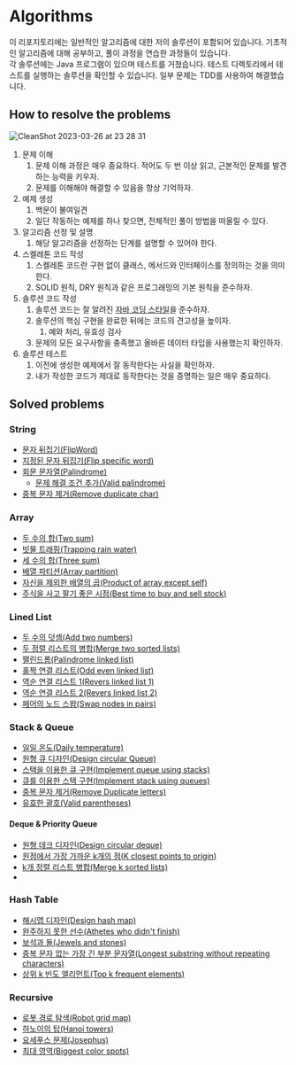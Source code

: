# Algorithms
이 리포지토리에는 일반적인 알고리즘에 대한 저의 솔루션이 포함되어 있습니다. 기초적인 알고리즘에 대해 공부하고, 풀이 과정을 연습한 과정들이 있습니다.  
각 솔루션에는 Java 프로그램이 있으며 테스트를 거쳤습니다. 테스트 디렉토리에서 테스트를 실행하는 솔루션을 확인할 수 있습니다. 일부 문제는 TDD를 사용하여 해결했습니다.

## How to resolve the problems
![CleanShot 2023-03-26 at 23 28 31](https://user-images.githubusercontent.com/96467897/227782523-baf2e48a-7533-470a-873b-d8e20cddb245.png)
1. 문제 이해
    1. 문제 이해 과정은 매우 중요하다. 적어도 두 번 이상 읽고, 근본적인 문제를 발견하는 능력을 키우자.
    2. 문제를 이해해야 해결할 수 있음을 항상 기억하자.
2. 예제 생성
    1. 백문이 불여일견
    2. 일단 작동하는 예제를 하나 찾으면, 전체적인 풀이 방법을 떠올릴 수 있다.
3. 알고리즘 선정 및 설명
    1. 해당 알고리즘을 선정하는 단계를 설명할 수 있어야 한다.
4. 스켈레톤 코드 작성
    1. 스켈레톤 코드란 구현 없이 클래스, 메서드와 인터페이스를 정의하는 것을 의미한다.
    2. SOLID 원칙, DRY 원칙과 같은 프로그래밍의 기본 원칙을 준수하자.
5. 솔루션 코드 작성
    1. 솔루션 코드는 잘 알려진 [자바 코딩 스타일](https://google.github.io/styleguide/javaguide.html)을 준수하자.
    2. 솔루션의 핵심 구현을 완료한 뒤에는 코드의 견고성을 높이자.
        1. 예와 처리, 유효성 검사
    3. 문제의 모든 요구사항을 충족했고 올바른 데이터 타입을 사용했는지 확인하자.
6. 솔루션 테스트
    1. 이전에 생성한 예제에서 잘 동작한다는 사실을 확인하자.
    2. 내가 작성한 코드가 제대로 동작한다는 것을 증명하는 일은 매우 중요하다.

## Solved problems
### String
- [문자 뒤집기(FlipWord)](https://github.com/zserinz/Algorithms/blob/main/src/string/FlipWord.java)
- [지정된 문자 뒤집기(Flip specific word)](https://github.com/zserinz/Algorithms/blob/main/src/string/FlipSpecificWord.java)
- [회문 문자열(Palindrome)](https://github.com/zserinz/Algorithms/blob/main/src/string/Palindrome.java)
    - [문제 해결 조건 추가(Valid palindrome)](https://github.com/zserinz/Algorithms/blob/main/src/string/ValidPalindrome.java)
- [중복 문자 제거(Remove duplicate char)](https://github.com/zserinz/Algorithms/blob/main/src/string/RemoveDuplicateChar.java)

### Array
- [두 수의 합(Two sum)](https://github.com/zserinz/Algorithms/blob/main/src/array/TwoSum.kt)
- [빗물 트래핑(Trapping rain water)](https://github.com/zserinz/Algorithms/blob/main/src/array/TrappingRainWater.kt)
- [세 수의 합(Three sum)](https://github.com/zserinz/Algorithms/blob/main/src/array/ThreeSum.kt)
- [배열 파티션(Array partition)](https://github.com/zserinz/Algorithms/blob/main/src/array/ArrayPartition.kt)
- [자신을 제외한 배열의 곱(Product of array except self)](https://github.com/zserinz/Algorithms/blob/main/src/array/ProductOfArrayExceptSelf.kt)
- [주식을 사고 팔기 좋은 시점(Best time to buy and sell stock)](https://github.com/zserinz/Algorithms/blob/main/src/array/Stock.kt)

### Lined List
- [두 수의 덧셈(Add two numbers)](https://github.com/zserinz/Algorithms/blob/main/src/linkedList/AddTwoNumbers.kt)
- [두 정렬 리스트의 병합(Merge two sorted lists)](https://github.com/zserinz/Algorithms/blob/main/src/linkedList/MergeTwoSortedLists.kt)
- [팰린드롬(Palindrome linked list)](https://github.com/zserinz/Algorithms/blob/main/src/linkedList/PalindromeLinkedList.kt)
- [홀짝 연결 리스트(Odd even linked list)](https://github.com/zserinz/Algorithms/blob/main/src/linkedList/OddEvenLinkedList.kt)
- [역순 연결 리스트 1(Revers linked list 1)](https://github.com/zserinz/Algorithms/blob/main/src/linkedList/ReverseLinkedListI.kt)
- [역순 연결 리스트 2(Revers linked list 2)](https://github.com/zserinz/Algorithms/blob/main/src/linkedList/ReverseLinkedListII.kt)
- [페어의 노드 스왑(Swap nodes in pairs)](https://github.com/zserinz/Algorithms/blob/main/src/linkedList/SwapNodesInPairs.kt)

### Stack & Queue
- [일일 온도(Daily temperature)](https://github.com/zserinz/Algorithms/blob/main/src/stack_queue/DailyTemperatures.kt)
- [원형 큐 디자인(Design circular Queue)](https://github.com/zserinz/Algorithms/blob/main/src/stack_queue/DesignCircularQueue.kt)
- [스택을 이용한 큐 구현(Implement queue using stacks)](https://github.com/zserinz/Algorithms/blob/main/src/stack_queue/ImplementQueueUsingStacks.kt)
- [큐를 이용한 스택 구현(Implement stack using queues)](https://github.com/zserinz/Algorithms/blob/main/src/stack_queue/ImplementStackUsingQueues.kt)
- [중복 문자 제거(Remove Duplicate letters)](https://github.com/zserinz/Algorithms/blob/main/src/stack_queue/RemoveDuplicateLetters.kt)
- [유효한 괄호(Valid parentheses)](https://github.com/zserinz/Algorithms/blob/main/src/stack_queue/ValidParentheses.kt)

#### Deque & Priority Queue
- [원형 데크 디자인(Design circular deque)](https://github.com/zserinz/Algorithms/blob/main/src/deque/DesignCircularDeque.kt)
- [원점에서 가장 가까운 k개의 점(K closest points to origin)](https://github.com/zserinz/Algorithms/blob/main/src/priority_queue/KClosestPointsToOrigin.kt)
- [k개 정렬 리스트 병합(Merge k sorted lists)](https://github.com/zserinz/Algorithms/blob/main/src/priority_queue/MergeKSortedLists.kt)
- 

### Hash Table
- [해시맵 디자인(Design hash map)](https://github.com/zserinz/Algorithms/blob/main/src/hash_table/DesignHashMap.kt)
- [완주하지 못한 선수(Athetes who didn't finish)](https://github.com/zserinz/Algorithms/blob/main/src/hash_table/AthletesWhoDidntFinish.java)
- [보석과 돌(Jewels and stones)](https://github.com/zserinz/Algorithms/blob/main/src/hash_table/JewelsAndStones.kt)
- [중복 문자 없는 가장 긴 부분 문자열(Longest substring without repeating characters)](https://github.com/zserinz/Algorithms/blob/main/src/hash_table/LongestSubstringWithoutRepeatingCharacters.kt)
- [상위 k 빈도 엘리먼트(Top k frequent elements)](https://github.com/zserinz/Algorithms/blob/main/src/hash_table/TopKFrequentElements.kt)

### Recursive
- [로봇 경로 탐색(Robot grid map)](https://github.com/zserinz/Algorithms/blob/main/src/recursive/RobotGridMap.java)
- [하노이의 탑(Hanoi towers)](https://github.com/zserinz/Algorithms/blob/main/src/recursive/HanoiTowers.java)
- [요세푸스 문제(Josephus)](https://github.com/zserinz/Algorithms/blob/main/src/recursive/Josephus.java)
- [최대 영역(Biggest color spots)](https://github.com/zserinz/Algorithms/blob/main/src/recursive/BiggestColorSpots.java)
